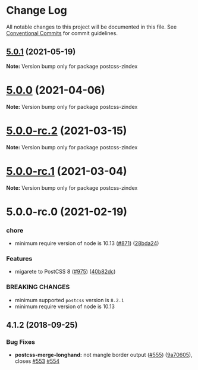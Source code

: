 # Change Log

All notable changes to this project will be documented in this file.
See [Conventional Commits](https://conventionalcommits.org) for commit guidelines.

## [5.0.1](https://github.com/cssnano/cssnano/compare/postcss-zindex@5.0.0...postcss-zindex@5.0.1) (2021-05-19)

**Note:** Version bump only for package postcss-zindex





# [5.0.0](https://github.com/cssnano/cssnano/compare/postcss-zindex@5.0.0-rc.2...postcss-zindex@5.0.0) (2021-04-06)

**Note:** Version bump only for package postcss-zindex





# [5.0.0-rc.2](https://github.com/cssnano/cssnano/compare/postcss-zindex@5.0.0-rc.1...postcss-zindex@5.0.0-rc.2) (2021-03-15)

**Note:** Version bump only for package postcss-zindex





# [5.0.0-rc.1](https://github.com/cssnano/cssnano/compare/postcss-zindex@5.0.0-rc.0...postcss-zindex@5.0.0-rc.1) (2021-03-04)

**Note:** Version bump only for package postcss-zindex





# 5.0.0-rc.0 (2021-02-19)


### chore

* minimum require version of node is 10.13 ([#871](https://github.com/cssnano/cssnano/issues/871)) ([28bda24](https://github.com/cssnano/cssnano/commit/28bda243e32ce3ba89b3c358a5f78727b3732f11))


### Features

* migarete to PostCSS 8 ([#975](https://github.com/cssnano/cssnano/issues/975)) ([40b82dc](https://github.com/cssnano/cssnano/commit/40b82dca7f53ac02cd4fe62846dec79b898ccb49))


### BREAKING CHANGES

* minimum supported `postcss` version is `8.2.1`
* minimum require version of node is 10.13



## 4.1.2 (2018-09-25)


### Bug Fixes

* **postcss-merge-longhand:** not mangle border output ([#555](https://github.com/cssnano/cssnano/issues/555)) ([9a70605](https://github.com/cssnano/cssnano/commit/9a706050b621e7795a9bf74eb7110b5c81804ffe)), closes [#553](https://github.com/cssnano/cssnano/issues/553) [#554](https://github.com/cssnano/cssnano/issues/554)
